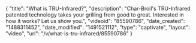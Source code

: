 {
    "title": "What is TRU-Infrared?",
    "description": "Char-Broil's TRU-Infrared patented technology takes your grilling from good to great. Interested in how it works? Let us show you.",
    "videoid": "85590786",
    "date_created": "1488311452",
    "date_modified": "1491521112",
    "type": "captivate",
    "layout": "video",
    "url": "\/v\/what-is-tru-infrared\/85590786"
}